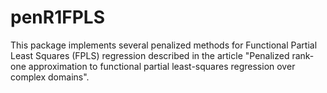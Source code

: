 # penR1FPLS
This package implements several penalized methods for Functional      Partial Least Squares (FPLS) regression described in the article "Penalized      rank-one approximation to functional partial least-squares regression over     complex domains".
